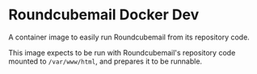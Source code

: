Roundcubemail Docker Dev
========================

A container image to easily run Roundcubemail from its repository code.

This image expects to be run with Roundcubemail's repository code mounted to `/var/www/html`, and prepares it to be runnable.
